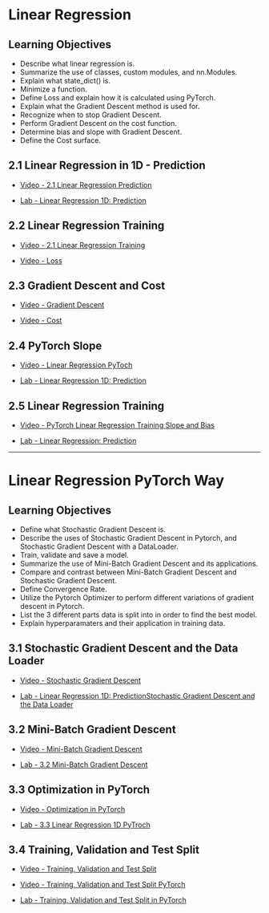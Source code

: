 # Linear Regression

## Learning Objectives

- Describe what linear regression is.
- Summarize the use of classes, custom modules, and nn.Modules.
- Explain what state_dict() is.
- Minimize a function.
- Define Loss and explain how it is calculated using PyTorch.
- Explain what the Gradient Descent method is used for.
- Recognize when to stop Gradient Descent.
- Perform Gradient Descent on the cost function.
- Determine bias and slope with Gradient Descent.
- Define the Cost surface.

## 2.1 Linear Regression in 1D - Prediction

- [Video - 2.1 Linear Regression Prediction](https://www.coursera.org/learn/deep-neural-networks-with-pytorch/lecture/FKAvO/2-1-linear-regression-prediction)

- [Lab - Linear Regression 1D: Prediction](./Labs/2.1Prediction1Dregression_v3.ipynb)

## 2.2 Linear Regression Training

- [Video - 2.1 Linear Regression Training](https://www.coursera.org/learn/deep-neural-networks-with-pytorch/lecture/1Isyy/2-1-linear-regression-training)

- [Video - Loss](https://www.coursera.org/learn/deep-neural-networks-with-pytorch/lecture/rngcq/loss)

## 2.3 Gradient Descent and Cost

- [Video - Gradient Descent](https://www.coursera.org/learn/deep-neural-networks-with-pytorch/lecture/lSOpZ/gradient-descent)

- [Video - Cost](https://www.coursera.org/learn/deep-neural-networks-with-pytorch/lecture/pZ1Q1/cost)

## 2.4 PyTorch Slope

- [Video - Linear Regression PyToch](https://www.coursera.org/learn/deep-neural-networks-with-pytorch/lecture/IxIHB/linear-regression-pytoch)

- [Lab - Linear Regression 1D: Prediction](./Labs/2.2_linear_regression_one_parameter_v3.ipynb)

## 2.5 Linear Regression Training

- [Video - PyTorch Linear Regression Training Slope and Bias](https://www.coursera.org/learn/deep-neural-networks-with-pytorch/lecture/cEwJV/pytorch-linear-regression-training-slope-and-bias)

- [Lab - Linear Regression: Prediction](./Labs/2.3_training_slope_and_bias_v3.ipynb)

---

# Linear Regression PyTorch Way

## Learning Objectives

- Define what Stochastic Gradient Descent is.
- Describe the uses of Stochastic Gradient Descent in Pytorch, and Stochastic Gradient Descent with a DataLoader.
- Train, validate and save a model.
- Summarize the use of Mini-Batch Gradient Descent and its applications.
- Compare and contrast between Mini-Batch Gradient Descent and Stochastic Gradient Descent.
- Define Convergence Rate.
- Utilize the Pytorch Optimizer to perform different variations of gradient descent in Pytorch.
- List the 3 different parts data is split into in order to find the best model.
- Explain hyperparamaters and their application in training data.

## 3.1 Stochastic Gradient Descent and the Data Loader

- [Video - Stochastic Gradient Descent](https://www.coursera.org/learn/deep-neural-networks-with-pytorch/lecture/Smaab/stochastic-gradient-descent)

- [Lab - Linear Regression 1D: PredictionStochastic Gradient Descent and the Data Loader](./Labs/3.1_stochastic_gradient_descent_v3.ipynb)

## 3.2 Mini-Batch Gradient Descent

- [Video - Mini-Batch Gradient Descent](https://www.coursera.org/learn/deep-neural-networks-with-pytorch/lecture/2e0nY/mini-batch-gradient-descent)

- [Lab - 3.2 Mini-Batch Gradient Descent](./Labs/3.2_mini-batch_gradient_descent_v3.ipynb)

## 3.3 Optimization in PyTorch

- [Video - Optimization in PyTorch](https://www.coursera.org/learn/deep-neural-networks-with-pytorch/lecture/aqYq9/optimization-in-pytorch)

- [Lab - 3.3 Linear Regression 1D PyTroch](./Labs/3.3_PyTorchway_v3.ipynb)

## 3.4 Training, Validation and Test Split

- [Video - Training, Validation and Test Split](https://www.coursera.org/learn/deep-neural-networks-with-pytorch/lecture/Evco6/training-validation-and-test-split)

- [Video - Training, Validation and Test Split PyTorch](https://www.coursera.org/learn/deep-neural-networks-with-pytorch/lecture/8lFxA/training-validation-and-test-split-pytorch)

- [Lab - Training, Validation and Test Split in PyTorch](./Labs/3.6_training_and_validation_v3.ipynb)